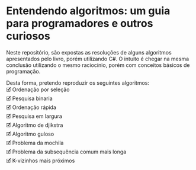 # Entendendo algoritmos: um guia para programadores e outros curiosos
Neste repositório, são expostas as resoluções de alguns algoritmos apresentados pelo livro, porém utilizando C#. O intuito é chegar na mesma conclusão utilizando o mesmo raciocínio, porém com conceitos básicos de programação.

Desta forma, pretendo reproduzir os seguintes algoritmos:
</br>🗹 Ordenação por seleção
</br>🗹 Pesquisa binaria
</br>🗹 Ordenação rápida
</br>🗹 Pesquisa em largura
</br>🗹 Algoritmo de djikstra
</br>🗹 Algoritmo guloso
</br>🗹 Problema da mochila
</br>🗹 Problema da subsequência comum mais longa
</br>🗹 K-vizinhos mais próximos
